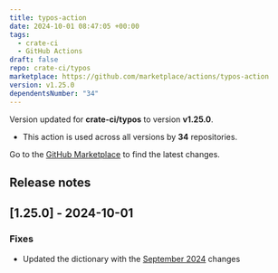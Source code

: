 ```yaml
---
title: typos-action
date: 2024-10-01 08:47:05 +00:00
tags:
  - crate-ci
  - GitHub Actions
draft: false
repo: crate-ci/typos
marketplace: https://github.com/marketplace/actions/typos-action
version: v1.25.0
dependentsNumber: "34"
---
```



Version updated for **crate-ci/typos** to version **v1.25.0**.
- This action is used across all versions by **34** repositories.

Go to the [GitHub Marketplace](https://github.com/marketplace/actions/typos-action) to find the latest changes.

## Release notes

## [1.25.0] - 2024-10-01

### Fixes

- Updated the dictionary with the [September 2024](https://github.com/crate-ci/typos/issues/1107) changes
